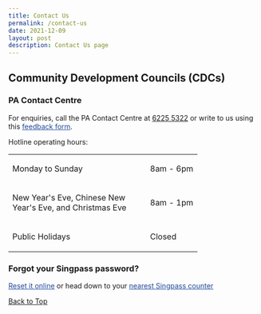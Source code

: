 ```yaml
---
title: Contact Us
permalink: /contact-us
date: 2021-12-09
layout: post
description: Contact Us page
---
```

<span id="cdcv_page_top"></span>
## Community Development Councils (CDCs)

### PA Contact Centre

For enquiries, call the PA Contact Centre at <a href="tel:6225 5322">6225 5322</a> or write to us using this <a href ="https://www.pa.gov.sg/feedback" style="color:#22499B"> feedback form</a>.

Hotline operating hours:

<table border="0" cellspacing="0" cellpadding="0">
<tbody>
<tr>
	<td><p style="width:260px !important;">Monday to Sunday</p></td>
	<td><p>8am - 6pm</p></td>
</tr>
	<td><p style="width:260px !important;">New Year's Eve, Chinese New Year's Eve, and Christmas Eve</p></td>
	<td><p>8am - 1pm</p></td>
	<tr>
	<td><p style="width:260px !important;">Public Holidays</p></td>
	<td><p>Closed</p></td>
</tr>
</tbody>
</table>



### Forgot your Singpass password?
<p><a href="http://www.singpass.gov.sg/singpass/onlineresetpassword/userdetail" style="color:#22499B">Reset it online</a> or  head down to your <a href="http://www.singpass.gov.sg/singpass/common/counter" style="color:#22499B">nearest Singpass counter </a></p>


[Back to Top](#cdcv_page_top)